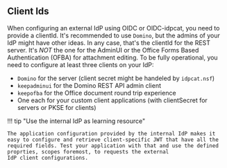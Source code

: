 ## Client Ids

When configuring an external IdP using OIDC or OIDC-idpcat, you need to provide a clientId. It's recommended to use `Domino`, but the admins of your IdP might have other ideas. In any case, that's the clientId for the REST server. It's _NOT_ the one for the AdminUI or the Office Forms Based Authentication (OFBA) for attachment editing. To be fully operational, you need to configure at least three clients on your IdP:

- `Domino` for the server (client secret might be handeled by `idpcat.nsf`)
- `keepadminui` for the Domino REST API admin client
- `keepofba` for the Office document round trip experience
- One each for your custom client applications (with clientSecret for servers or PKSE for clients)

!!! tip "Use the internal IdP as learning resource"

    The application configuration provided by the internal IdP makes it easy to configure and retrieve client-specific JWT that have all the required fields. Test your application with that and use the defined proprties, scopes foremost, to requests the external
    IdP client configurations.
